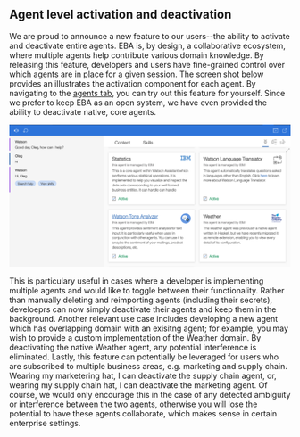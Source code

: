 ## Agent level activation and deactivation

We are proud to announce a new feature to our users--the ability to activate and deactivate entire agents. EBA is, by design, a collaborative ecosystem, where multiple agents help contribute various domain knowledge. By releasing this feature, developers and users have fine-grained control over which agents are in place for a given session. The screen shot below provides an illustrates the activation component for each agent. By navigating to the [agents tab](https://eba.ibm.com/assistant#/lab/agents), you can try out this feature for yourself. Since we prefer to keep EBA as an open system, we have even provided the ability to deactivate native, core agents. 

[![Activation example](../agent-deactivation.png "Agent activation control")](../agent-deactivation.png)

This is particulary useful in cases where a developer is implementing multiple agents and would like to toggle between their functionality. Rather than manually deleting and reimporting agents (including their secrets), develoeprs can now simply deactivate their agents and keep them in the background. Another relevant use case includes developing a new agent which has overlapping domain with an exisitng agent; for example, you may wish to provide a custom implementation of the Weather domain. By deactivating the native Weather agent, any potential interference is eliminated. Lastly, this feature can potentially be leveraged for users who are subscribed to multiple business areas, e.g. marketing and supply chain. Wearing my marketering hat, I can deactivate the supply chain agent, or, wearing my supply chain hat, I can deactivate the marketing agent. Of course, we would only encourage this in the case of any detected ambiguity or interference between the two agents, otherwise you will lose the potential to have these agents collaborate, which makes sense in certain enterprise settings.
